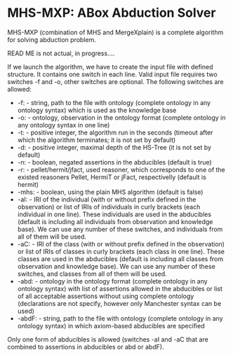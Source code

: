 # MHS-MXP: ABox Abduction Solver

MHS-MXP (combination of MHS and MergeXplain) is a complete algorithm for solving abduction problem.

READ ME is not actual, in progress.... 

If we launch the algorithm, we have to create the input file with defined structure. It contains one switch in each line. Valid input file requires two switches -f and -o, other switches are optional. The following switches are allowed:
* -f: - string, path to the file with ontology (complete ontology in any ontology syntax) which is used as the knowledge base
* -o: - ontology, observation in the ontology format (complete ontology in any ontology syntax in one line)
* -t: - positive integer, the algorithm run in the seconds (timeout after which the algorithm terminates; it is not set by default)
* -d: - positive integer, maximal depth of the HS-Tree (it is not set by default) 
* -n: - boolean, negated assertions in the abducibles (default is true)
* -r: - pellet/hermit/jfact, used reasoner, which corresponds to one of the existed reasoners Pellet, HermiT or jFact, respectivelly (default is hermit)
* -mhs: - boolean, using the plain MHS algorithm (default is false)
* -aI: - IRI of the individual (with or without prefix defined in the observation) or list of IRIs of individuals in curly brackets (each individual in one line). These individuals are used in the abducibles (default is including all individuals from observation and knowledge base). We can use any number of these switches, and individuals from all of them will be used.
* -aC: - IRI of the class (with or without prefix defined in the observation) or list of IRIs of classes in curly brackets (each class in one line). These classes are used in the abducibles (default is including all classes from observation and knowledge base). We can use any number of these switches, and classes from all of them will be used.
* -abd: - ontology in the ontology format (complete ontology in any ontology syntax) with list of assertions allowed in the abducibles or list of all acceptable assertions without using complete ontology (declarations are not specify, however only Manchester syntax can be used)
* -abdF: - string, path to the file with ontology (complete ontology in any ontology syntax) in which axiom-based abducibles are specified

Only one form of abducibles is allowed (switches -aI and -aC that are combined to assertions in abducibles or abd or abdF).

